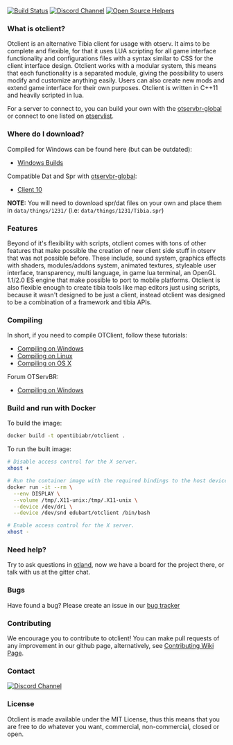 [![Build Status](https://secure.travis-ci.org/edubart/otclient.svg?branch=master)](http://travis-ci.org/edubart/otclient)
[![Discord Channel](https://img.shields.io/discord/528117503952551936.svg?label=discord)](https://discord.gg/3NxYnyV)
[![Open Source Helpers](https://www.codetriage.com/edubart/otclient/badges/users.svg)](https://www.codetriage.com/edubart/otclient)

### What is otclient?

Otclient is an alternative Tibia client for usage with otserv. It aims to be complete and flexible,
for that it uses LUA scripting for all game interface functionality and configurations files with a syntax
similar to CSS for the client interface design. Otclient works with a modular system, this means
that each functionality is a separated module, giving the possibility to users modify and customize
anything easily. Users can also create new mods and extend game interface for their own purposes.
Otclient is written in C++11 and heavily scripted in lua.

For a server to connect to, you can build your own with the [otservbr-global](https://github.com/opentibiabr/otservbr-global)
or connect to one listed on [otservlist](https://otservlist.org/).

### Where do I download?

Compiled for Windows can be found here (but can be outdated):
* [Windows Builds](https://forums.otserv.com.br/index.php?/forums/topic/169346-otservbr-global-otclient/)

Compatible Dat and Spr with [otservbr-global](https://github.com/opentibiabr/otservbr-global):
* [Client 10](https://github.com/opentibiabr/tools/blob/master/Tibia%20Client%2010.rar)


**NOTE:** You will need to download spr/dat files on your own and place them in `data/things/1231/` (i.e: `data/things/1231/Tibia.spr`)

### Features

Beyond of it's flexibility with scripts, otclient comes with tons of other features that make possible
the creation of new client side stuff in otserv that was not possible before. These include,
sound system, graphics effects with shaders, modules/addons system, animated textures,
styleable user interface, transparency, multi language, in game lua terminal, an OpenGL 1.1/2.0 ES engine that make possible
to port to mobile platforms. Otclient is also flexible enough to
create tibia tools like map editors just using scripts, because it wasn't designed to be just a
client, instead otclient was designed to be a combination of a framework and tibia APIs.

### Compiling

In short, if you need to compile OTClient, follow these tutorials:
* [Compiling on Windows](https://github.com/edubart/otclient/wiki/Compiling-on-Windows)
* [Compiling on Linux](https://github.com/edubart/otclient/wiki/Compiling-on-Linux)
* [Compiling on OS X](https://github.com/edubart/otclient/wiki/Compiling-on-Mac-OS-X)

Forum OTServBR:
* [Compiling on Windows](https://forums.otserv.com.br/index.php?/forums/topic/169297-windowsvc2019-compilando-sources-otclient-vcpkg/)

### Build and run with Docker

To build the image:

```sh
docker build -t opentibiabr/otclient .
```

To run the built image:

```sh
# Disable access control for the X server.
xhost +

# Run the container image with the required bindings to the host devices and volumes.
docker run -it --rm \
  --env DISPLAY \
  --volume /tmp/.X11-unix:/tmp/.X11-unix \
  --device /dev/dri \
  --device /dev/snd edubart/otclient /bin/bash

# Enable access control for the X server.
xhost -
```

### Need help?

Try to ask questions in [otland](http://otland.net/f494/), now we have a board for the project there,
or talk with us at the gitter chat.

### Bugs

Have found a bug? Please create an issue in our [bug tracker](https://github.com/opentibiabr/otclient/issues)

### Contributing

We encourage you to contribute to otclient! You can make pull requests of any improvement in our github page, alternatively, see [Contributing Wiki Page](https://github.com/opentibiabr/otclient/wiki/Contributing).

### Contact

[![Discord Channel](https://img.shields.io/discord/528117503952551936.svg?label=discord)](https://discord.gg/3NxYnyV)

### License

Otclient is made available under the MIT License, thus this means that you are free
to do whatever you want, commercial, non-commercial, closed or open.
